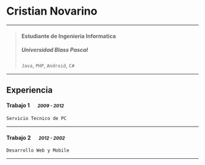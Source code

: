 # Cristian Novarino

---

> #### Estudiante de Ingenieria Informatica
> #####  Universidad Blass Pascal 
> `Java`, `PHP`, `Android`, `C#`

---
## Experiencia
#### Trabajo 1 &emsp; <small>*2009 - 2012*</small>
`Servicio Tecnico de PC`

---
#### Trabajo 2 &emsp; <small>*2012 - 2002*</small>
`Desarrollo Web y Mobile`

---
